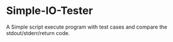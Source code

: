 # Simple-IO-Tester
A Simple script execute program with test cases and compare the stdout/stderr/return code.
